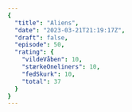 ```yaml
---
{
  "title": "Aliens",
  "date": "2023-03-21T21:19:17Z",
  "draft": false,
  "episode": 50,
  "rating": {
    "vildeVåben": 10,
    "stærkeOneliners": 10,
    "fedSkurk": 10,
    "total": 37
  }
}
---
```


